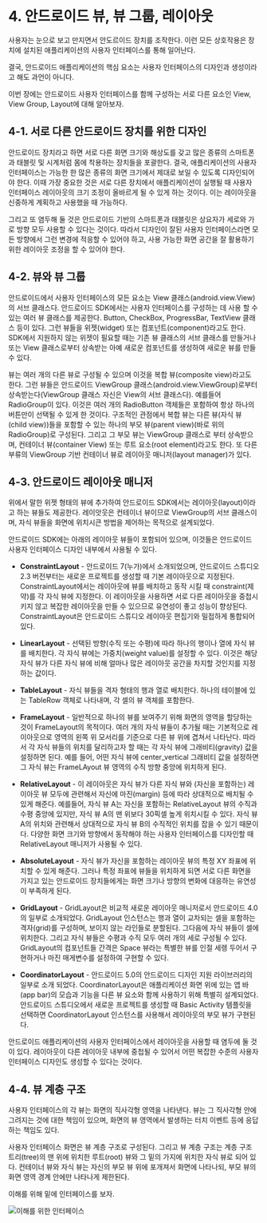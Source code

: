 # 4. 안드로이드 뷰, 뷰 그룹, 레이아웃

사용자는 눈으로 보고 만지면서 안도르이드 장치를 조작한다. 이런 모든 상호작용은 장치에 설치된 애플리케이션의 사용자 인터페이스를 통해 일어난다.  

결국, 안드로이드 애플리케이션의 핵심 요소는 사용자 인터페이스의 디자인과 생성이라고 해도 과언이 아니다.

이번 장에는 안드로이드 사용자 인터페이스를 함께 구성하는 서로 다른 요소인 View, View Group, Layout에 대해 알아보자.

## 4-1. 서로 다른 안드로이드 장치를 위한 디자인

안드로이드 장치라고 하면 서로 다른 화면 크기와 해상도를 갖고 많은 종류의 스마트폰과 태블릿 및 시계처럼 몸에 착용하는 장치들을 포괄한다. 결국, 애플리케이션의 사용자 인터페이스는 가능한 한 많은 종류의 화면 크기에서 제대로 보일 수 있도록 디자인되어야 한다. 이때 가장 중요한 것은 서로 다른 장치에서 애플리케이션이 실행될 때 사용자 인터페이스 레이아웃의 크기 조정이 올바르게 될 수 있게 하는 것이다. 이는 레이아웃을 신중하게 계획하고 사용했을 때 가능하다.

그리고 또 염두해 둘 것은 안드로이드 기반의 스마트폰과 태블릿은 상요자가 세로와 가로 방향 모두 사용할 수 있다는 것이다. 따라서 디자인이 잘된 사용자 인터페이스라면 모든 방향에서 그런 변경에 적응할 수 있어야 하고, 사용 가능한 화면 공간을 잘 활용하기 위한 레이아웃 조정을 할 수 있어야 한다.

## 4-2. 뷰와 뷰 그룹

안드로이드에서 사용자 인터페이스의 모든 요소는 View 클래스(android.view.View)의 서브 클래스다. 안드로이드 SDK에서는 사용자 인터페이스를 구성하는 데 사용 할 수 있는 여러 뷰 클래스를 제공한다. Button, CheckBox, ProgressBar, TextView 클래스 등이 있다. 그런 뷰들을 위젯(widget) 또는 컴포넌트(component)라고도 한다. SDK에서 지원하지 않는 위젯이 필요할 때는 기존 뷰 클래스의 서브 클래스를 만들거나 또는 View 클래스로부터 상속받는 아예 새로운 컴포넌트를 생성하여 새로운 뷰를 만들 수 있다.

뷰는 여러 개의 다른 뷰로 구성될 수 있으며 이것을 복합 뷰(composite view)라고도 한다. 그런 뷰들은 안드로이드 ViewGroup 클래스(android.view.ViewGroup)로부터 상속받는다(ViewGroup 클래스 자신은 View의 서브 클래스다). 예를들어 RadioGroup이 있다. 이것은 여러 개의 RadioButton 객체들은 포함하여 항상 하나의 버튼만이 선택될 수 있게 한 것이다. 구조적인 관점에서 복합 뷰는 다른 뷰(자식 뷰(child view))들을 포함할 수 있는 하나의 부모 뷰(parent view)(바로 위의 RadioGroup)로 구성된다. 그리고 그 부모 뷰는 ViewGroup 클래스로 부터 상속받으며, 컨테이너 뷰(container View) 또는 루트 요소(root element)라고도 한다. 또 다른 부류의 ViewGroup 기반 컨테이너 뷰로 레이아웃 매니저(layout manager)가 있다.

## 4-3. 안드로이드 레이아웃 매니저

위에서 말한 위젯 형태의 뷰에 추가하여 안드로이드 SDK에서는 레이아웃(layout)이라고 하는 뷰들도 제공한다. 레이앗웃은 컨테이너 뷰이므로 ViewGroup의 서브 클래스이며, 자식 뷰들을 화면에 위치시큰 방법을 제어하는 목적으로 설계되었다.

안드로이드 SDK에는 아래의 레이아웃 뷰들이 포함되어 있으며, 이것들은 안드로이드 사용자 인터페이스 디자인 내부에서 사용될 수 있다.

- **ConstraintLayout** - 안드로이드 7(누가)에서 소개되었으며, 안드로이드 스튜디오 2.3 버전부터는 새로운 프로젝트를 생성할 때 기본 레이아웃으로 지정된다. ConstraintLayout에서는 레이아웃에 뷰를 배치하고 동작 시킬 때 constraint(제약)를 각 자식 뷰에 지정한다. 이 레이아웃을 사용하면 서로 다른 레이아웃을 중첩시키지 않고 복잡한 레이아웃을 만들 수 있으므로 유연성이 좋고 성능이 향상된다. ConstraintLayout은 안드로이드 스튜디오 레이아웃 편집기와 밀접하게 통합되어 있다.

- **LinearLayout** - 선택된 방향(수직 또는 수평)에 따라 하나의 행이나 열에 자식 뷰를 배치한다. 각 자식 뷰에는 가중치(weight value)를 설정할 수 있다. 이것은 해당 자식 뷰가 다른 자식 뷰에 비해 얼마나 많은 레이아웃 공간을 차지할 것인지를 지정하는 값이다.

- **TableLayout** - 자식 뷰들을 격자 형태의 행과 열로 배치한다. 하나의 테이블에 있는 TableRow 객체로 나타내며, 각 셀의 뷰 객체를 포함한다.

- **FrameLayout** - 일반적으로 하나의 뷰를 보여주기 위해 화면의 영역을 할당하는 것이 FrameLayout의 목적이다. 여러 개의 자식 뷰들이 추가될 때는 기본적으로 레이아웃으로 영역의 왼쪽 위 모서리를 기준으로 다른 뷰 위에 겹쳐서 나타난다. 따라서 각 자식 뷰들의 위치를 달리하고자 할 때는 각 자식 뷰에 그래비티(gravity) 값을 설정하면 된다. 예를 들어, 어떤 자식 뷰에 center_vertical 그래비티 값을 설정하면 그 자식 뷰는 FrameLAyout 뷰 영역의 수직 방향 중앙에 위치하게 된다.

- **RelativeLayout** - 이 레이아웃은 자식 뷰가 다른 자식 뷰와 (자신을 포함하는) 레이아웃 뷰 모두에 관련해서 자신에 마진(margin) 등에 따라 상대적으로 배치될 수 있게 해준다. 예를들어, 자식 뷰 A는 자신을 포함하는 RelativeLayout 뷰의 수직과 수평 중앙에 있지만, 자식 뷰 A의 맨 위보다 30픽셀 높게 위치시킬 수 있다. 자식 뷰 A의 위치와 관련해서 상대적으로 자식 뷰 B의 수직적인 위치를 잡을 수 있기 때문이다. 다양한 화면 크기와 방향에서 동작해야 하는 사용자 인터페이스를 디자인할 때 RelativeLayout 매니저가 사용될 수 있다.

- **AbsoluteLayout** - 자식 뷰가 자신을 포함하는 레이아웃 뷰의 특정 XY 좌표에 위치할 수 있게 해준다. 그러나 특정 좌표에 뷰들을 위치하게 되면 서로 다른 화면을 가지고 있는 안드로이드 장치들에게는 화면 크기나 방향의 변화에 대응하는 유연성이 부족하게 된다.

- **GridLayout** - GridLayout은 비교적 새로운 레이아웃 매니저로서 안드로이드 4.0의 일부로 소개되었다. GridLayout 인스턴스는 행과 열이 교차되는 셀을 포함하는 격자(grid)를 구성하며, 보이지 않는 라인들로 분할된다. 그다음에 자식 뷰들이 셀에 위치한다. 그리고 자식 뷰들은 수평과 수직 모두 여러 개의 세로 구성될 수 있다. GridLayout의 컴포넌트들 간격은 Space 뷰라는 특별한 뷰를 인절 세렝 두어서 구현하거나 마진 매게변수를 설정하여 구현할 수 있다.

- **CoordinatorLayout** - 안드로이드 5.0의 안드로이드 디자인 지원 라이브러리의 일부로 소개 되었다. CoordinatorLayout은 애플리케이션 화면 위에 있는 앱 바(app bar)의 모습과 기능을 다른 뷰 요소와 함께 사용하기 위해 특별히 설계되었다. 안드로이드 스튜디오에서 새로운 프로젝트를 생성할 때 Basic Activity 템플릿을 선택하면 CoordinatorLayout 인스턴스를 사용해서 레이아웃의 부모 뷰가 구현된다.

안드로이드 애플리케이션의 사용자 인터페이스에서 레이아웃을 사용할 때 염두에 둘 것이 있다. 레이아웃이 다른 레이아웃 내부에 중첩될 수 있어서 어떤 복잡한 수준의 사용자 인터페이스 디자인도 생성할 수 있다는 것이다.

## 4-4. 뷰 계층 구조

사용자 인터페이스의 각 뷰는 화면의 직사각형 영역을 나타낸다. 뷰는 그 직사각형 안에 그려지는 것에 대한 책임이 있으며, 화면의 뷰 영역에서 발생하는 터치 이벤트 등에 응답하는 책임도 있다.

사용자 인터페이스 화면은 뷰 계층 구조로 구성된다. 그리고 뷰 계층 구조는 계층 구조 트리(tree)의 맨 위에 위치한 루트(root) 뷰와 그 밑의 가지에 위치한 자식 뷰로 되어 있다. 컨테이너 뷰와 자식 뷰는 자신의 부모 뷰 위에 포개져서 화면에 나타나되, 부모 뷰의 화면 영역 경계 안에만 나타나게 제한된다.  

이해를 위해 밑에 인터페이스를 보자.  

![이해를 위한 인터페이스](4.%20Android%20View%2C%20View%20Group%2C%20Layout/image/image/Interface.png "이해를 위한 인터페이스")

